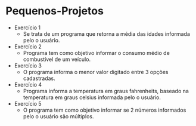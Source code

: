 # Pequenos-Projetos

* Exercício 1
  *	Se trata de um programa que retorna a média das idades informada pelo o usuário.
* Exercício 2
  *	Programa tem como objetivo informar o consumo médio de combustível de um veículo.
* Exercício 3
  *	O programa informa o menor valor digitado entre 3 opções cadastradas.
* Exercício 4
  *	Programa informa a temperatura em graus fahrenheits, baseado na temperatura em graus celsius informada pelo o usuário.
* Exercício 5
  *	O programa tem como objetivo informar se 2 números informados pelo o usuário são múltiplos.
